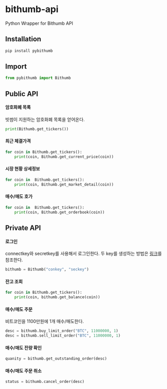 # bithumb-api
Python Wrapper for Bithumb API

## Installation
```sh
pip install pybithumb
```

## Import
```python
from pybithumb import Bithumb
```

## Public API
####  암호화폐 목록
빗썸이 지원하는 암호화폐 목록을 얻어온다.
```python
print(Bithumb.get_tickers())
```

#### 최근 체결가격
```python
for coin in Bithumb.get_tickers():
    print(coin, Bithumb.get_current_price(coin))
```

#### 시장 현황 상세정보
```python
for coin in  Bithumb.get_tickers():
    print(coin, Bithumb.get_market_detail(coin))
```

#### 매수/매도 호가
```python
for coin in  Bithumb.get_tickers():
    print(coin, Bithumb.get_orderbook(coin))
```


## Private API
#### 로그인
connectkey와 secretkey를 사용해서 로그인한다. 
두 key를 생성하는 방법은 [링크](http://sharebook.kr/x/ZQov)를 참조한다. 
```python
bithumb = Bithumb("conkey", "seckey")
```

#### 잔고 조회
```python
for coin in Bithumb.get_tickers():
    print(coin, bithumb.get_balance(coin))
```

#### 매수/매도 주문
비트코인을 1100만원에 1개 매수/매도한다. 
```python
desc = bithumb.buy_limit_order("BTC", 11000000, 1)
desc = bithumb.sell_limit_order("BTC", 11000000, 1)
```

#### 매수/매도 잔량 확인
```python
quanity = bithumb.get_outstanding_order(desc)
```

#### 매수/매도 주문 취소
```python
status = bithumb.cancel_order(desc)
```

